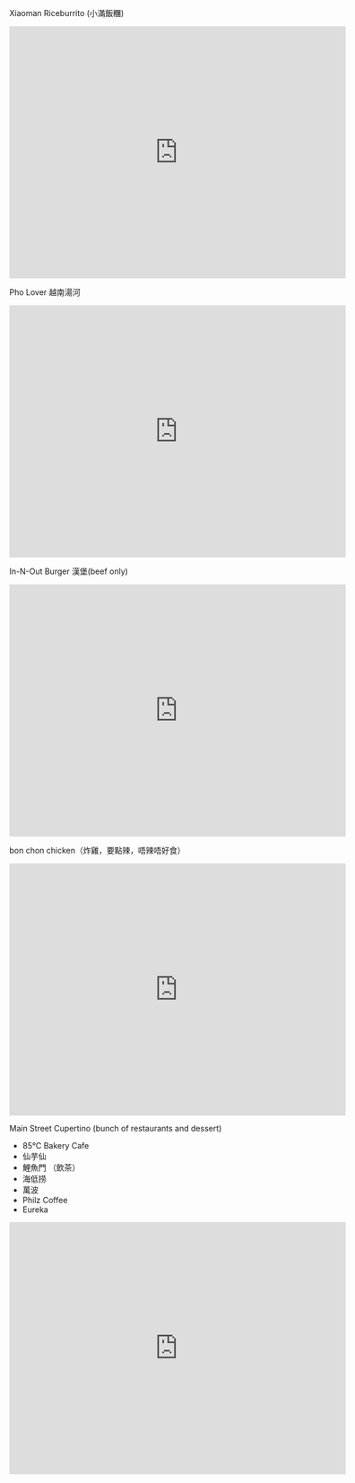 Xiaoman Riceburrito (小滿飯糰)
<iframe src="https://www.google.com/maps/embed?pb=!1m18!1m12!1m3!1d3171.1204342296965!2d-122.02594039999998!3d37.3633271!2m3!1f0!2f0!3f0!3m2!1i1024!2i768!4f13.1!3m3!1m2!1s0x808fb732acfb38c5%3A0x92d529bbe2b63de5!2sXiaoman%20Riceburrito!5e0!3m2!1sen!2sus!4v1706902921235!5m2!1sen!2sus" width="600" height="450" style="border:0;" allowfullscreen="" loading="lazy" referrerpolicy="no-referrer-when-downgrade"></iframe>

Pho Lover 越南湯河
<iframe src="https://www.google.com/maps/embed?pb=!1m18!1m12!1m3!1d3170.081126469472!2d-122.0265582880231!3d37.387913671969!2m3!1f0!2f0!3f0!3m2!1i1024!2i768!4f13.1!3m3!1m2!1s0x808fb64effbc45c5%3A0x6932fa5c8d1b7ae!2zUGjhu58gTG92ZXJz!5e0!3m2!1sen!2sus!4v1706903003582!5m2!1sen!2sus" width="600" height="450" style="border:0;" allowfullscreen="" loading="lazy" referrerpolicy="no-referrer-when-downgrade"></iframe>

In-N-Out Burger 漢堡(beef only)
<iframe src="https://www.google.com/maps/embed?pb=!1m18!1m12!1m3!1d50721.30289723316!2d-122.0652740451507!3d37.38790646798695!2m3!1f0!2f0!3f0!3m2!1i1024!2i768!4f13.1!3m3!1m2!1s0x808fb6648b80515f%3A0x88d351639660ebbc!2sIn-N-Out%20Burger!5e0!3m2!1sen!2sus!4v1706903189112!5m2!1sen!2sus" width="600" height="450" style="border:0;" allowfullscreen="" loading="lazy" referrerpolicy="no-referrer-when-downgrade"></iframe>

bon chon chicken（炸雞，要點辣，唔辣唔好食）
<iframe src="https://www.google.com/maps/embed?pb=!1m18!1m12!1m3!1d101473.17281767057!2d-122.09921122230166!3d37.36530965569495!2m3!1f0!2f0!3f0!3m2!1i1024!2i768!4f13.1!3m3!1m2!1s0x808fb67a7656b90d%3A0xb1d12f7abdc05f95!2sBonchon%20Sunnyvale!5e0!3m2!1sen!2sus!4v1706903732932!5m2!1sen!2sus" width="600" height="450" style="border:0;" allowfullscreen="" loading="lazy" referrerpolicy="no-referrer-when-downgrade"></iframe>

Main Street Cupertino (bunch of restaurants and dessert)
- 85°C Bakery Cafe
- 仙芋仙
- 鯉魚門 （飲茶）
- 海低捞
- 萬波
- Philz Coffee
- Eureka
<iframe src="https://www.google.com/maps/embed?pb=!1m18!1m12!1m3!1d3172.7791009350567!2d-122.01537354695435!3d37.32405990039049!2m3!1f0!2f0!3f0!3m2!1i1024!2i768!4f13.1!3m3!1m2!1s0x808fb59de5ba2301%3A0xef6bc52655c8e028!2sMain%20Street%20Cupertino!5e0!3m2!1sen!2sus!4v1706903263041!5m2!1sen!2sus" width="600" height="450" style="border:0;" allowfullscreen="" loading="lazy" referrerpolicy="no-referrer-when-downgrade"></iframe>

